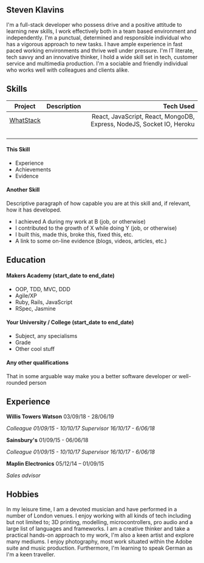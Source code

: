 ## Steven Klavins

I'm a full-stack developer who possess drive and a positive attitude to learning new skills, I work effectively both in a team based environment and independently. I'm a punctual, determined and responsible individual who has a vigorous approach to new tasks. I have ample experience in fast paced working environments and thrive well under pressure. I'm IT literate, tech savvy and an innovative thinker, I hold a wide skill set in tech, customer service and multimedia production. I'm a sociable and friendly individual who works well with colleagues and clients alike.

## Skills

| Project                                             |  Description  | Tech Used                                      |
|-----------------------------------------------------|:-------------:|-----------------------------------------------:|
|[WhatStack](https://github.com/FayeCarter/WhatStack) |               |React, JavaScript, React, MongoDB, Express, NodeJS, Socket IO, Heroku   |
|                                                     |               |                                                |
|                                                     |               |                                                |
|                                                     |               |                                                |
|                                                     |               |                                                |
#### This Skill

- Experience
- Achievements
- Evidence

#### Another Skill

Descriptive paragraph of how capable you are at this skill and, if relevant, how it has developed.

- I achieved A during my work at B (job, or otherwise)
- I contributed to the growth of X while doing Y (job, or otherwise)
- I built this, made this, broke this, fixed this, etc.
- A link to some on-line evidence (blogs, videos, articles, etc.)

## Education

#### Makers Academy (start_date to end_date)

- OOP, TDD, MVC, DDD
- Agile/XP
- Ruby, Rails, JavaScript
- RSpec, Jasmine

#### Your University / College (start_date to end_date)

- Subject, any specialisms
- Grade
- Other cool stuff

#### Any other qualifications

That in some arguable way make you a better software developer or well-rounded person

## Experience

**Willis Towers Watson** 03/09/18 - 28/06/19 

*Colleague 01/09/15 - 10/10/17 Supervisor 16/10/17 - 6/06/18*  

**Sainsbury's** 01/09/15 - 06/06/18 

*Colleague 01/09/15 - 10/10/17 Supervisor 16/10/17 - 6/06/18*  

**Maplin Electronics** 05/12/14 – 01/09/15  

*Sales advisor*  

## Hobbies

In my leisure time, I am a devoted musician and have performed in a number of London venues. I enjoy working with all kinds of tech including but not limited to; 3D printing, modelling, microcontrollers, pro audio and a large list of languages and frameworks. I am a creative thinker and take a practical hands-on approach to my work, I'm also a keen artist and explore many mediums. I enjoy photography, most work situated within the Adobe suite and music production. Furthermore, I'm learning to speak German as I'm a keen traveller.
